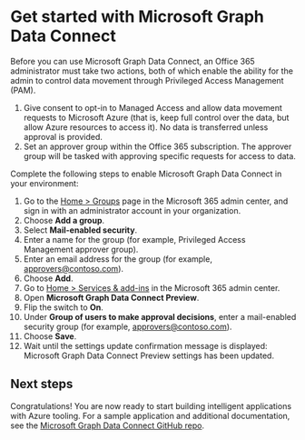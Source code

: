 # Get started with Microsoft Graph Data Connect

Before you can use Microsoft Graph Data Connect, an Office 365 administrator must take two actions, both of which enable the ability for the admin to control data movement through Privileged Access Management (PAM). 

1. Give consent to opt-in to Managed Access and allow data movement requests to Microsoft Azure (that is, keep full control over the data, but allow Azure resources to access it). No data is transferred unless approval is provided.
2. Set an approver group within the Office 365 subscription. The approver group will be tasked with approving specific requests for access to data. 

Complete the following steps to enable Microsoft Graph Data Connect in your environment: 

1.	Go to the [Home > Groups](https://portal.office.com/adminportal/home#/groups) page in the Microsoft 365 admin center, and sign in with an administrator account in your organization.
2.	Choose **Add a group**.
3.	Select **Mail-enabled security**.
4.	Enter a name for the group (for example, Privileged Access Management approver group).
5.	Enter an email address for the group (for example, approvers@contoso.com).
6.	Choose **Add**.
7.	Go to [Home > Services & add-ins](https://portal.office.com/adminportal/home#/Settings/ServicesAndAddIns) in the Microsoft 365 admin center.
8.	Open **Microsoft Graph Data Connect Preview**.
9.	Flip the switch to **On**.
10.	Under **Group of users to make approval decisions**, enter a mail-enabled security group (for example, approvers@contoso.com).
11.	Choose **Save**.
12.	Wait until the settings update confirmation message is displayed: Microsoft Graph Data Connect Preview settings has been updated.

## Next steps
Congratulations! You are now ready to start building intelligent applications with Azure tooling. For a sample application and additional documentation, see the [Microsoft Graph Data Connect GitHub repo](https://github.com/OfficeDev/MS-Graph-Data-Connect/wiki). 